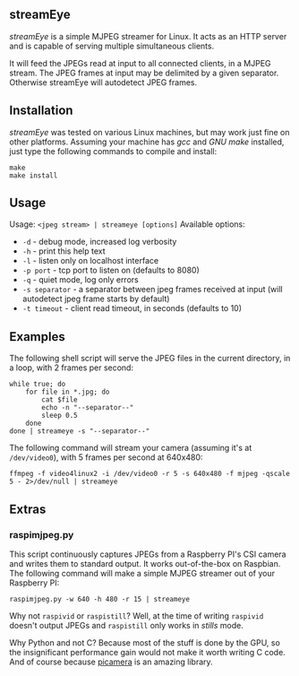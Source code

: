 ## streamEye

*streamEye* is a simple MJPEG streamer for Linux. It acts as an HTTP server and is capable of serving multiple simultaneous clients.

It will feed the JPEGs read at input to all connected clients, in a MJPEG stream. The JPEG frames at input may be delimited by a given separator.
Otherwise streamEye will autodetect JPEG frames.

## Installation

*streamEye* was tested on various Linux machines, but may work just fine on other platforms.
Assuming your machine has *gcc* and *GNU make* installed, just type the following commands to compile and install:

    make
    make install

## Usage

Usage: `<jpeg stream> | streameye [options]`
Available options:

* `-d` - debug mode, increased log verbosity
* `-h` - print this help text
* `-l` - listen only on localhost interface
* `-p port` - tcp port to listen on (defaults to 8080)
* `-q` - quiet mode, log only errors
* `-s separator` - a separator between jpeg frames received at input (will autodetect jpeg frame starts by default)
* `-t timeout` - client read timeout, in seconds (defaults to 10)

## Examples

The following shell script will serve the JPEG files in the current directory, in a loop, with 2 frames per second:

    while true; do
        for file in *.jpg; do
            cat $file
            echo -n "--separator--"
            sleep 0.5
        done
    done | streameye -s "--separator--"

The following command will stream your camera (assuming it's at `/dev/video0`), with 5 frames per second at 640x480:

    ffmpeg -f video4linux2 -i /dev/video0 -r 5 -s 640x480 -f mjpeg -qscale 5 - 2>/dev/null | streameye

## Extras

### raspimjpeg.py

This script continuously captures JPEGs from a Raspberry PI's CSI camera and writes them to standard output. It works out-of-the-box on Raspbian. The following command will make a simple MJPEG streamer out of your Raspberry PI:

    raspimjpeg.py -w 640 -h 480 -r 15 | streameye

Why not `raspivid` or `raspistill`? Well, at the time of writing `raspivid` doesn't output JPEGs and `raspistill` only works in *stills* mode.

Why Python and not C? Because most of the stuff is done by the GPU, so the insignificant performance gain would not make it worth writing C code. And of course because [picamera](https://picamera.readthedocs.org/) is an amazing library.
